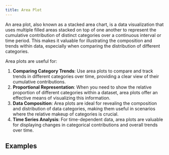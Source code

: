 ```yaml
---
title: Area Plot
---
```


An area plot, also known as a stacked area chart, is a data visualization that uses multiple filled areas stacked on top of one another to represent the cumulative contribution of distinct categories over a continuous interval or time period. This makes it valuable for illustrating the composition and trends within data, especially when comparing the distribution of different categories.

Area plots are useful for:

1. **Comparing Category Trends**: Use area plots to compare and track trends in different categories over time, providing a clear view of their cumulative contributions.
2. **Proportional Representation**: When you need to show the relative proportion of different categories within a dataset, area plots offer an effective means of visualizing this information.
3. **Data Composition**: Area plots are ideal for revealing the composition and distribution of data categories, making them useful in scenarios where the relative makeup of categories is crucial.
4. **Time Series Analysis**: For time-dependent data, area plots are valuable for displaying changes in categorical contributions and overall trends over time.

## Examples

